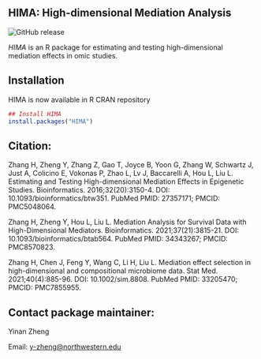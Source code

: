 ## HIMA: High-dimensional Mediation Analysis

![GitHub release](https://img.shields.io/badge/release-v2.0.1-blue.svg)

*HIMA* is an R package for estimating and testing high-dimensional mediation effects in omic studies.

## Installation 

HIMA is now available in R CRAN repository
```r
## Install HIMA
install.packages("HIMA")
```

## Citation:

Zhang H, Zheng Y, Zhang Z, Gao T, Joyce B, Yoon G, Zhang W, Schwartz J, Just A, Colicino E, Vokonas P, Zhao L, Lv J, Baccarelli A, Hou L, Liu L. Estimating and Testing High-dimensional Mediation Effects in Epigenetic Studies. Bioinformatics. 2016;32(20):3150-4. DOI: 10.1093/bioinformatics/btw351. PubMed PMID: 27357171; PMCID: PMC5048064.

Zhang H, Zheng Y, Hou L, Liu L. Mediation Analysis for Survival Data with High-Dimensional Mediators. Bioinformatics. 2021;37(21):3815-21. DOI: 10.1093/bioinformatics/btab564. PubMed PMID: 34343267; PMCID: PMC8570823.

Zhang H, Chen J, Feng Y, Wang C, Li H, Liu L. Mediation effect selection in high-dimensional and compositional microbiome data. Stat Med. 2021;40(4):885-96. DOI: 10.1002/sim.8808. PubMed PMID: 33205470; PMCID: PMC7855955.

## Contact package maintainer:

Yinan Zheng 

Email: y-zheng@northwestern.edu
